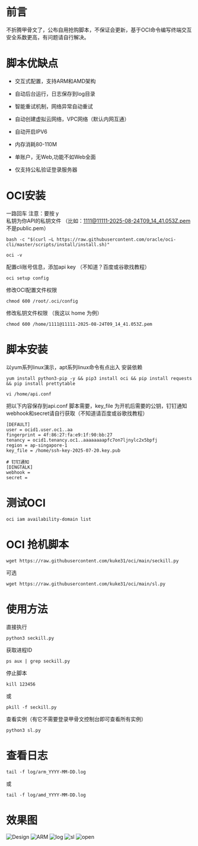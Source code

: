 # 前言
不折腾甲骨文了，公布自用抢购脚本，不保证会更新，基于OCI命令编写终端交互安全系数更高，有问题请自行解决。
# 脚本优缺点
- 交互式配置，支持ARM和AMD架构
- 自动后台运行，日志保存到log目录
- 智能重试机制，网络异常自动重试
- 自动创建虚拟云网络，VPC网络（默认内网互通）
- 自动开启IPV6
- 内存消耗80-110M

- 单账户，无Web,功能不如Web全面
- 仅支持公私验证登录服务器
# OCI安装
一路回车 注意：要按 y <br>私钥为你API的私钥文件 （比如：1111@11111-2025-08-24T09_14_41.053Z.pem  不是public.pem）
```
bash -c "$(curl –L https://raw.githubusercontent.com/oracle/oci-cli/master/scripts/install/install.sh)"
```
```
oci -v
```
配置cli账号信息，添加api key （不知道？百度或谷歌找教程）
```
oci setup config
```
修改OCI配置文件权限
```
chmod 600 /root/.oci/config
```
修改私钥文件权限 （我这以 home 为例）
```
chmod 600 /home/1111@11111-2025-08-24T09_14_41.053Z.pem
```
# 脚本安装
以yum系列linux演示，apt系列linux命令有点出入 安装依赖
```
yum install python3-pip -y && pip3 install oci && pip install requests && pip install prettytable
```
```
vi /home/api.conf
```
把以下内容保存到api.conf 脚本需要，key_file 为开机后需要的公钥，钉钉通知 webhook和secret请自行获取（不知道请百度或谷歌找教程）
```
[DEFAULT]
user = ocid1.user.oc1..aa
fingerprint = 4f:86:27:fa:e9:1f:90:bb:27
tenancy = ocid1.tenancy.oc1..aaaaaaaapfc7on7ljnylc2x5bpfj
region = ap-singapore-1
key_file = /home/ssh-key-2025-07-20.key.pub

# 钉钉通知
[DINGTALK]
webhook =
secret =
```
# 测试OCI
```
oci iam availability-domain list
```
# OCI 抢机脚本
```
wget https://raw.githubusercontent.com/kuke31/oci/main/seckill.py
```
可选
```
wget https://raw.githubusercontent.com/kuke31/oci/main/sl.py
```
# 使用方法
直接执行
```
python3 seckill.py
```
获取进程ID
```
ps aux | grep seckill.py
```
停止脚本
```
kill 123456 
```
或
```
pkill -f seckill.py
```
查看实例（有它不需要登录甲骨文控制台即可查看所有实例）
```
python3 sl.py
```
# 查看日志
```
tail -f log/arm_YYYY-MM-DD.log
```
或
```
tail -f log/amd_YYYY-MM-DD.log
```
# 效果图
![Design](https://github.com/kuke31/oci/blob/35ab8cfdd7dd804de71e3482474fa0b78977434e/img/2bc95c.png)
![ARM](https://github.com/kuke31/oci/blob/09611fc1d708503b9e205890cad526338f8fb2c9/img/a9abef3d-192c-49de-abb2-3b3b17680ef4.png)
![log](https://github.com/kuke31/oci/blob/de2242a21722ac21d3fa7dc1457589ba943fcbc9/img/7e791ddc-0568-4fb1-bf64-191fa106d3ef.png)
![sl](https://github.com/kuke31/oci/blob/4869d27da0a1a25eb6fafc76becd06b65ba10cf1/img/9a7357fd-31c3-433c-a584-cb747f260443.png)
![open](https://github.com/kuke31/oci/blob/5c2378a12aaba7c4671604311a25141377e100c5/img/69ddcfc6-f5c5-4e2e-b05d-c3aea8597e3a.png)
